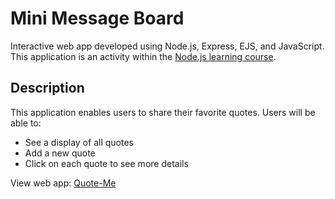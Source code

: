 # Mini Message Board
Interactive web app developed using Node.js, Express, EJS, and JavaScript. This application is an activity within the [Node.js learning course](https://www.theodinproject.com/paths/full-stack-javascript/courses/nodejs).

## Description
This application enables users to share their favorite quotes. Users will be able to:

- See a display of all quotes
- Add a new quote
- Click on each quote to see more details

View web app: [Quote-Me](https://quote-me-cu3d.onrender.com)